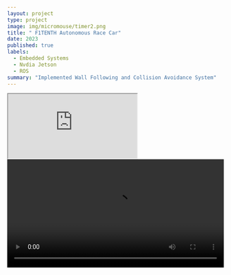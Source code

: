 ```yaml
---
layout: project
type: project
image: img/micromouse/timer2.png
title: " F1TENTH Autonomous Race Car"
date: 2023
published: true
labels:
  - Embedded Systems
  - Nvdia Jetson
  - ROS
summary: "Implemented Wall Following and Collision Avoidance System"
---
```


<div class="ratio ratio-4x3 width="320" height="240" my-4">
  <iframe src="https://youtube.com/shorts/v_jN9idFuTY" 
          title="Wall Following" 
          allowfullscreen>
  </iframe>
</div>

<video controls autoplay loop width=100%>
<source src="https://youtube.com/shorts/PsGbvClWz8E" type="video/mp4">
Your browser does not support the video tag.
</video>


